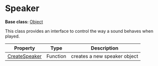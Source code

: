 # Speaker

**Base class:** [Object](Object.md)

This class provides an interface to control the way a sound behaves when played.

| Property | Type | Description |
| --- | --- | --- |
| [CreateSpeaker](CreateSpeaker.md) | Function | creates a new speaker object |
